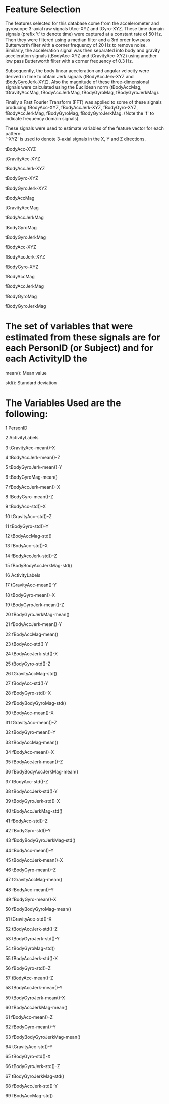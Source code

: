 Feature Selection 
=================

The features selected for this database come from the accelerometer and gyroscope 3-axial raw signals tAcc-XYZ and tGyro-XYZ. These time domain signals (prefix 't' to denote time) were captured at a constant rate of 50 Hz. Then they were filtered using a median filter and a 3rd order low pass Butterworth filter with a corner frequency of 20 Hz to remove noise. Similarly, the acceleration signal was then separated into body and gravity acceleration signals (tBodyAcc-XYZ and tGravityAcc-XYZ) using another low pass Butterworth filter with a corner frequency of 0.3 Hz. 

Subsequently, the body linear acceleration and angular velocity were derived in time to obtain Jerk signals (tBodyAccJerk-XYZ and tBodyGyroJerk-XYZ). Also the magnitude of these three-dimensional signals were calculated using the Euclidean norm (tBodyAccMag, tGravityAccMag, tBodyAccJerkMag, tBodyGyroMag, tBodyGyroJerkMag). 

Finally a Fast Fourier Transform (FFT) was applied to some of these signals producing fBodyAcc-XYZ, fBodyAccJerk-XYZ, fBodyGyro-XYZ, fBodyAccJerkMag, fBodyGyroMag, fBodyGyroJerkMag. (Note the 'f' to indicate frequency domain signals). 

These signals were used to estimate variables of the feature vector for each pattern:  
'-XYZ' is used to denote 3-axial signals in the X, Y and Z directions.

tBodyAcc-XYZ

tGravityAcc-XYZ

tBodyAccJerk-XYZ

tBodyGyro-XYZ

tBodyGyroJerk-XYZ

tBodyAccMag

tGravityAccMag

tBodyAccJerkMag

tBodyGyroMag

tBodyGyroJerkMag

fBodyAcc-XYZ

fBodyAccJerk-XYZ

fBodyGyro-XYZ

fBodyAccMag

fBodyAccJerkMag

fBodyGyroMag

fBodyGyroJerkMag

The set of variables that were estimated from these signals are for each PersonID (or Subject) and for each ActivityID the 
====
mean(): Mean value

std(): Standard deviation

The Variables Used are the following:
=====
1	PersonID

2	ActivityLabels

3	tGravityAcc-mean()-X

4	tBodyAccJerk-mean()-Z

5	tBodyGyroJerk-mean()-Y

6	tBodyGyroMag-mean()

7	fBodyAccJerk-mean()-X

8	fBodyGyro-mean()-Z

9	tBodyAcc-std()-X

10	tGravityAcc-std()-Z

11	tBodyGyro-std()-Y

12	tBodyAccMag-std()

13	fBodyAcc-std()-X

14	fBodyAccJerk-std()-Z

15	fBodyBodyAccJerkMag-std()

16	ActivityLabels

17	tGravityAcc-mean()-Y

18	tBodyGyro-mean()-X

19	tBodyGyroJerk-mean()-Z

20	tBodyGyroJerkMag-mean()

21	fBodyAccJerk-mean()-Y

22	fBodyAccMag-mean()

23	tBodyAcc-std()-Y

24	tBodyAccJerk-std()-X

25	tBodyGyro-std()-Z

26	tGravityAccMag-std()

27	fBodyAcc-std()-Y

28	fBodyGyro-std()-X

29	fBodyBodyGyroMag-std()

30	tBodyAcc-mean()-X

31	tGravityAcc-mean()-Z

32	tBodyGyro-mean()-Y

33	tBodyAccMag-mean()

34	fBodyAcc-mean()-X

35	fBodyAccJerk-mean()-Z

36	fBodyBodyAccJerkMag-mean()

37	tBodyAcc-std()-Z

38	tBodyAccJerk-std()-Y

39	tBodyGyroJerk-std()-X

40	tBodyAccJerkMag-std()

41	fBodyAcc-std()-Z

42	fBodyGyro-std()-Y

43	fBodyBodyGyroJerkMag-std()

44	tBodyAcc-mean()-Y

45	tBodyAccJerk-mean()-X

46	tBodyGyro-mean()-Z

47	tGravityAccMag-mean()

48	fBodyAcc-mean()-Y

49	fBodyGyro-mean()-X

50	fBodyBodyGyroMag-mean()

51	tGravityAcc-std()-X

52	tBodyAccJerk-std()-Z

53	tBodyGyroJerk-std()-Y

54	tBodyGyroMag-std()

55	fBodyAccJerk-std()-X

56	fBodyGyro-std()-Z

57	tBodyAcc-mean()-Z

58	tBodyAccJerk-mean()-Y

59	tBodyGyroJerk-mean()-X

60	tBodyAccJerkMag-mean()

61	fBodyAcc-mean()-Z

62	fBodyGyro-mean()-Y

63	fBodyBodyGyroJerkMag-mean()

64	tGravityAcc-std()-Y

65	tBodyGyro-std()-X

66	tBodyGyroJerk-std()-Z

67	tBodyGyroJerkMag-std()

68	fBodyAccJerk-std()-Y

69	fBodyAccMag-std()
